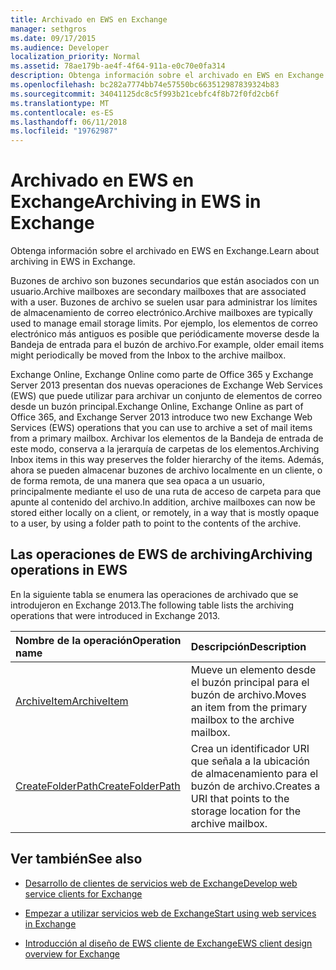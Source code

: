 ```yaml
---
title: Archivado en EWS en Exchange
manager: sethgros
ms.date: 09/17/2015
ms.audience: Developer
localization_priority: Normal
ms.assetid: 78ae179b-ae4f-4f64-911a-e0c70e0fa314
description: Obtenga información sobre el archivado en EWS en Exchange.
ms.openlocfilehash: bc282a7774bb74e57550bc663512987839324b83
ms.sourcegitcommit: 34041125dc8c5f993b21cebfc4f8b72f0fd2cb6f
ms.translationtype: MT
ms.contentlocale: es-ES
ms.lasthandoff: 06/11/2018
ms.locfileid: "19762987"
---
```

# <a name="archiving-in-ews-in-exchange"></a><span data-ttu-id="4525b-103">Archivado en EWS en Exchange</span><span class="sxs-lookup"><span data-stu-id="4525b-103">Archiving in EWS in Exchange</span></span>

<span data-ttu-id="4525b-104">Obtenga información sobre el archivado en EWS en Exchange.</span><span class="sxs-lookup"><span data-stu-id="4525b-104">Learn about archiving in EWS in Exchange.</span></span>
  
<span data-ttu-id="4525b-105">Buzones de archivo son buzones secundarios que están asociados con un usuario.</span><span class="sxs-lookup"><span data-stu-id="4525b-105">Archive mailboxes are secondary mailboxes that are associated with a user.</span></span> <span data-ttu-id="4525b-106">Buzones de archivo se suelen usar para administrar los límites de almacenamiento de correo electrónico.</span><span class="sxs-lookup"><span data-stu-id="4525b-106">Archive mailboxes are typically used to manage email storage limits.</span></span> <span data-ttu-id="4525b-107">Por ejemplo, los elementos de correo electrónico más antiguos es posible que periódicamente moverse desde la Bandeja de entrada para el buzón de archivo.</span><span class="sxs-lookup"><span data-stu-id="4525b-107">For example, older email items might periodically be moved from the Inbox to the archive mailbox.</span></span> 
  
<span data-ttu-id="4525b-108">Exchange Online, Exchange Online como parte de Office 365 y Exchange Server 2013 presentan dos nuevas operaciones de Exchange Web Services (EWS) que puede utilizar para archivar un conjunto de elementos de correo desde un buzón principal.</span><span class="sxs-lookup"><span data-stu-id="4525b-108">Exchange Online, Exchange Online as part of Office 365, and Exchange Server 2013 introduce two new Exchange Web Services (EWS) operations that you can use to archive a set of mail items from a primary mailbox.</span></span> <span data-ttu-id="4525b-109">Archivar los elementos de la Bandeja de entrada de este modo, conserva a la jerarquía de carpetas de los elementos.</span><span class="sxs-lookup"><span data-stu-id="4525b-109">Archiving Inbox items in this way preserves the folder hierarchy of the items.</span></span> <span data-ttu-id="4525b-110">Además, ahora se pueden almacenar buzones de archivo localmente en un cliente, o de forma remota, de una manera que sea opaca a un usuario, principalmente mediante el uso de una ruta de acceso de carpeta para que apunte al contenido del archivo.</span><span class="sxs-lookup"><span data-stu-id="4525b-110">In addition, archive mailboxes can now be stored either locally on a client, or remotely, in a way that is mostly opaque to a user, by using a folder path to point to the contents of the archive.</span></span>
  
## <a name="archiving-operations-in-ews"></a><span data-ttu-id="4525b-111">Las operaciones de EWS de archiving</span><span class="sxs-lookup"><span data-stu-id="4525b-111">Archiving operations in EWS</span></span>

<span data-ttu-id="4525b-112">En la siguiente tabla se enumera las operaciones de archivado que se introdujeron en Exchange 2013.</span><span class="sxs-lookup"><span data-stu-id="4525b-112">The following table lists the archiving operations that were introduced in Exchange 2013.</span></span> 
  
|<span data-ttu-id="4525b-113">**Nombre de la operación**</span><span class="sxs-lookup"><span data-stu-id="4525b-113">**Operation name**</span></span>|<span data-ttu-id="4525b-114">**Descripción**</span><span class="sxs-lookup"><span data-stu-id="4525b-114">**Description**</span></span>|
|:-----|:-----|
|[<span data-ttu-id="4525b-115">ArchiveItem</span><span class="sxs-lookup"><span data-stu-id="4525b-115">ArchiveItem</span></span>](http://msdn.microsoft.com/library/1af216b3-13ea-498e-b4fc-23513755d731%28Office.15%29.aspx) <br/> |<span data-ttu-id="4525b-116">Mueve un elemento desde el buzón principal para el buzón de archivo.</span><span class="sxs-lookup"><span data-stu-id="4525b-116">Moves an item from the primary mailbox to the archive mailbox.</span></span>  <br/> |
|[<span data-ttu-id="4525b-117">CreateFolderPath</span><span class="sxs-lookup"><span data-stu-id="4525b-117">CreateFolderPath</span></span>](http://msdn.microsoft.com/library/5a10aa5e-3f25-4ec3-a0b9-284c30918a1f%28Office.15%29.aspx) <br/> |<span data-ttu-id="4525b-118">Crea un identificador URI que señala a la ubicación de almacenamiento para el buzón de archivo.</span><span class="sxs-lookup"><span data-stu-id="4525b-118">Creates a URI that points to the storage location for the archive mailbox.</span></span>  <br/> |
   
## <a name="see-also"></a><span data-ttu-id="4525b-119">Ver también</span><span class="sxs-lookup"><span data-stu-id="4525b-119">See also</span></span>

- [<span data-ttu-id="4525b-120">Desarrollo de clientes de servicios web de Exchange</span><span class="sxs-lookup"><span data-stu-id="4525b-120">Develop web service clients for Exchange</span></span>](develop-web-service-clients-for-exchange.md)
    
- [<span data-ttu-id="4525b-121">Empezar a utilizar servicios web de Exchange</span><span class="sxs-lookup"><span data-stu-id="4525b-121">Start using web services in Exchange</span></span>](start-using-web-services-in-exchange.md)
    
- [<span data-ttu-id="4525b-122">Introducción al diseño de EWS cliente de Exchange</span><span class="sxs-lookup"><span data-stu-id="4525b-122">EWS client design overview for Exchange</span></span>](ews-client-design-overview-for-exchange.md)
    


